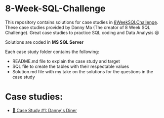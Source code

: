 # 8-Week-SQL-Challenge

This repository contains solutions for case studies in <a href="https://8weeksqlchallenge.com">8WeekSQLChallenge</a>.
These case studies provided by Danny Ma (The creator of 8 Week SQL Challenge). Great case studies to practice SQL coding and Data Analysis 😃

Solutions are coded in **MS SQL Server**

Each case study folder contains the following:
* README.md file to explain the case study and target
* SQL file to create the tables with their respectable values
* Solution.md file with my take on the solutions for the questions in the case study

# Case studies:
* <a href="https://github.com/orseg/8-Week-SQL-Challenge/tree/main/Case%20Study%20%231%20-%20Danny's%20Diner">🍜 Case Study #1: Danny's Diner</a>
 
